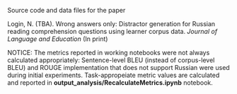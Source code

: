 Source code and data files for the paper

Login, N. (TBA). Wrong answers only: Distractor generation for Russian reading comprehension questions using learner corpus data. <i> Journal of Language and Education </i> (In print)

NOTICE: The metrics reported in working notebooks were not always calculated appropriately: Sentence-level BLEU (instead of corpus-level BLEU) and ROUGE implementation that does not support Russian were used during initial experiments. Task-appropeiate metric values are calculated and reported in <b>output_analysis/RecalculateMetrics.ipynb</b> notebook.